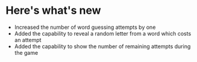 # Here's what's new

* Increased the number of word guessing attempts by one
* Added the capability to reveal a random letter from a word which costs an attempt
* Added the capability to show the number of remaining attempts during the game